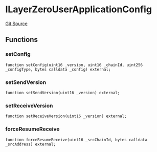 # ILayerZeroUserApplicationConfig
[Git Source](https://github.com/manifoldfinance/mevETH2/blob/b0e2069a5fc2dbba164002d348bd88f3539a53df/src/interfaces/ILayerZeroUserApplicationConfig.sol)


## Functions
### setConfig


```solidity
function setConfig(uint16 _version, uint16 _chainId, uint256 _configType, bytes calldata _config) external;
```

### setSendVersion


```solidity
function setSendVersion(uint16 _version) external;
```

### setReceiveVersion


```solidity
function setReceiveVersion(uint16 _version) external;
```

### forceResumeReceive


```solidity
function forceResumeReceive(uint16 _srcChainId, bytes calldata _srcAddress) external;
```

